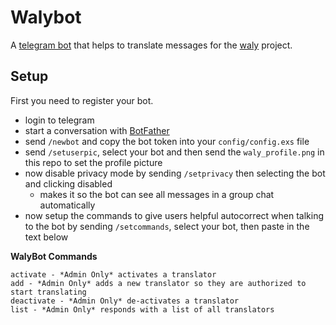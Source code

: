 # Walybot

A [telegram bot](https://core.telegram.org/bots/api) that helps to translate messages for the [waly](http://waly.org/#!/home/main) project.

## Setup

First you need to register your bot.

* login to telegram
* start a conversation with [BotFather](https://core.telegram.org/bots#6-botfather)
* send `/newbot` and copy the bot token into your `config/config.exs` file
* send `/setuserpic`, select your bot and then send the `waly_profile.png` in this repo to set the profile picture
* now disable privacy mode by sending `/setprivacy` then selecting the bot and clicking disabled
  * makes it so the bot can see all messages in a group chat automatically
* now setup the commands to give users helpful autocorrect when talking to the bot by sending `/setcommands`, select your bot, then paste in the text below

__WalyBot Commands__

```
activate - *Admin Only* activates a translator
add - *Admin Only* adds a new translator so they are authorized to start translating
deactivate - *Admin Only* de-activates a translator
list - *Admin Only* responds with a list of all translators
```
